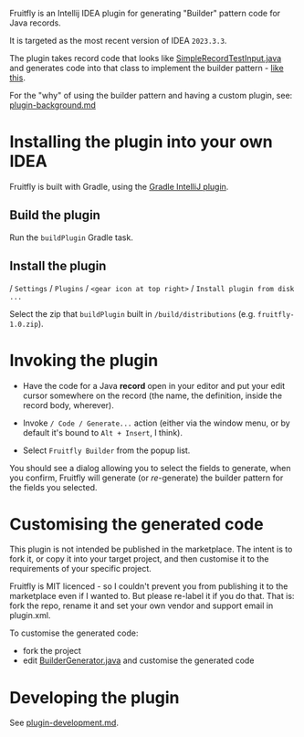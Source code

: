 Fruitfly is an Intellij IDEA plugin for generating "Builder" pattern code for
Java records.

It is targeted as the most recent version of IDEA `2023.3.3`.

The plugin takes record code that looks like
[SimpleRecordTestInput.java](./src/test/java/fruitfly/psi/SimpleRecordTestInput.java)
and generates code into that class to implement the builder pattern -
[like this](./src/test/java/fruitfly/psi/SimpleRecordTestOutput.txt).

For the "why" of using the builder pattern and having a custom plugin,
see: [plugin-background.md](./doc/plugin-background.md)


# Installing the plugin into your own IDEA

Fruitfly is built with Gradle, using the
[Gradle IntelliJ plugin](https://lp.jetbrains.com/gradle-intellij-plugin/).

## Build the plugin

Run the `buildPlugin` Gradle task.

## Install the plugin

/ `Settings` / `Plugins` / `<gear icon at top right>` /
`Install plugin from disk ...`

Select the zip that `buildPlugin` built in
`/build/distributions` (e.g. `fruitfly-1.0.zip`).


# Invoking the plugin

* Have the code for a Java **record** open in your editor and put your
  edit cursor somewhere on the record (the name, the definition, inside the
  record body, wherever).

* Invoke `/ Code / Generate...` action (either via the window menu, or by
  default it's bound to `Alt + Insert`, I think).

* Select `Fruitfly Builder` from the popup list.

You should see a dialog allowing you to select the fields to generate, when
you confirm, Fruitfly will generate (or _re_-generate) the builder pattern
for the fields you selected.


# Customising the generated code

This plugin is not intended be published in the marketplace.
The intent is to fork it, or copy it into your target project, and then
customise it to the requirements of your specific project.

Fruitfly is MIT licenced - so I couldn't prevent you from publishing it to the
marketplace even if I wanted to. But please re-label it if you do that.
That is: fork the repo, rename it and set your own vendor and support email in
plugin.xml.


To customise the generated code:

* fork the project
* edit [BuilderGenerator.java](src/main/java/fruitfly/psi/BuilderGenerator.java)
  and customise the generated code


# Developing the plugin

See [plugin-development.md](./doc/plugin-development.md).